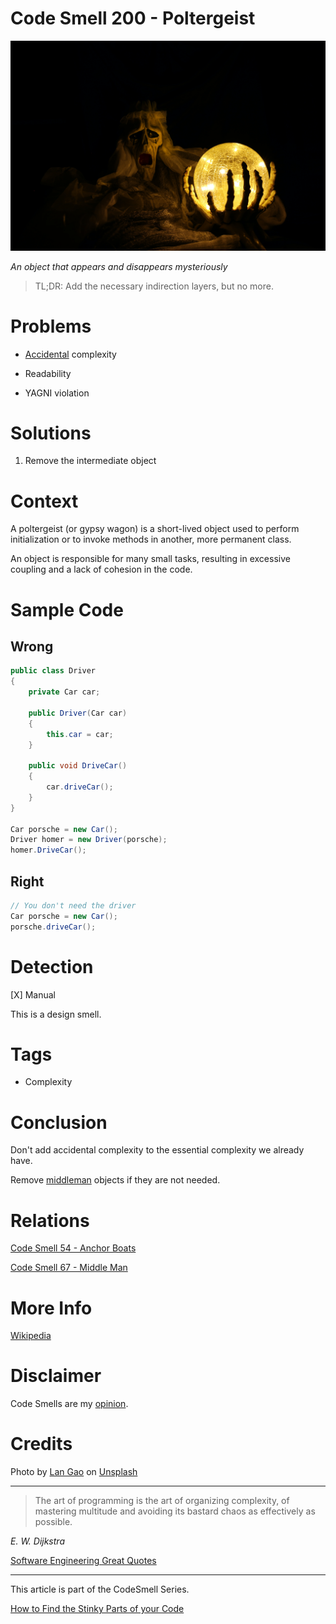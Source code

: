 # Code Smell 200 - Poltergeist
            
![Code Smell 200 - Poltergeist](Code%20Smell%20200%20-%20Poltergeist.jpg)

*An object that appears and disappears mysteriously*

> TL;DR: Add the necessary indirection layers, but no more.

# Problems

- [Accidental](https://github.com/mcsee/Software-Design-Articles/tree/main/Articles/Theory/No%20Silver%20Bullet/readme.md) complexity

- Readability

- YAGNI violation

# Solutions

1. Remove the intermediate object

# Context

A poltergeist (or gypsy wagon) is a short-lived object used to perform initialization or to invoke methods in another, more permanent class. 

An object is responsible for many small tasks, resulting in excessive coupling and a lack of cohesion in the code.

# Sample Code

## Wrong

[Gist Url]: # (https://gist.github.com/mcsee/e51b8f319d33c800895b14e463b3b380)
```csharp
public class Driver
{
    private Car car;

    public Driver(Car car)
    {
        this.car = car;
    }

    public void DriveCar()
    {
        car.driveCar();
    }
}

Car porsche = new Car();
Driver homer = new Driver(porsche);
homer.DriveCar();
```

## Right

[Gist Url]: # (https://gist.github.com/mcsee/0c13213cc8d76d0f1d5041deb94a7946)
```csharp
// You don't need the driver
Car porsche = new Car();
porsche.driveCar();
```

# Detection

[X] Manual

This is a design smell.

# Tags

- Complexity 

# Conclusion

Don't add accidental complexity to the essential complexity we already have. 

Remove [middleman](https://github.com/mcsee/Software-Design-Articles/tree/main/Articles/Code%20Smells/Code%20Smell%2067%20-%20Middle%20Man/readme.md) objects if they are not needed. 

# Relations

[Code Smell 54 - Anchor Boats](https://github.com/mcsee/Software-Design-Articles/tree/main/Articles/Code%20Smells/Code%20Smell%2054%20-%20Anchor%20Boats/readme.md)

[Code Smell 67 - Middle Man](https://github.com/mcsee/Software-Design-Articles/tree/main/Articles/Code%20Smells/Code%20Smell%2067%20-%20Middle%20Man/readme.md)

# More Info

[Wikipedia](https://en.wikipedia.org/wiki/Poltergeist_(computer_programming))

# Disclaimer

Code Smells are my [opinion](https://github.com/mcsee/Software-Design-Articles/tree/main/Articles/Blogging/I%20Wrote%20More%20than%2090%20Articles%20on%202021%20Here%20is%20What%20I%20Learned/readme.md).

# Credits

Photo by [Lan Gao](https://unsplash.com/@langao) on [Unsplash](https://unsplash.com/images/things/ghost)
    
* * *

> The art of programming is the art of organizing complexity, of mastering multitude and avoiding its bastard chaos as effectively as possible.

_E. W. Dijkstra_
 
[Software Engineering Great Quotes](https://github.com/mcsee/Software-Design-Articles/tree/main/Articles/Quotes/Software%20Engineering%20Great%20Quotes/readme.md)

* * *

This article is part of the CodeSmell Series.

[How to Find the Stinky Parts of your Code](https://github.com/mcsee/Software-Design-Articles/tree/main/Articles/Code%20Smells/How%20to%20Find%20the%20Stinky%20parts%20of%20your%20Code/readme.md)